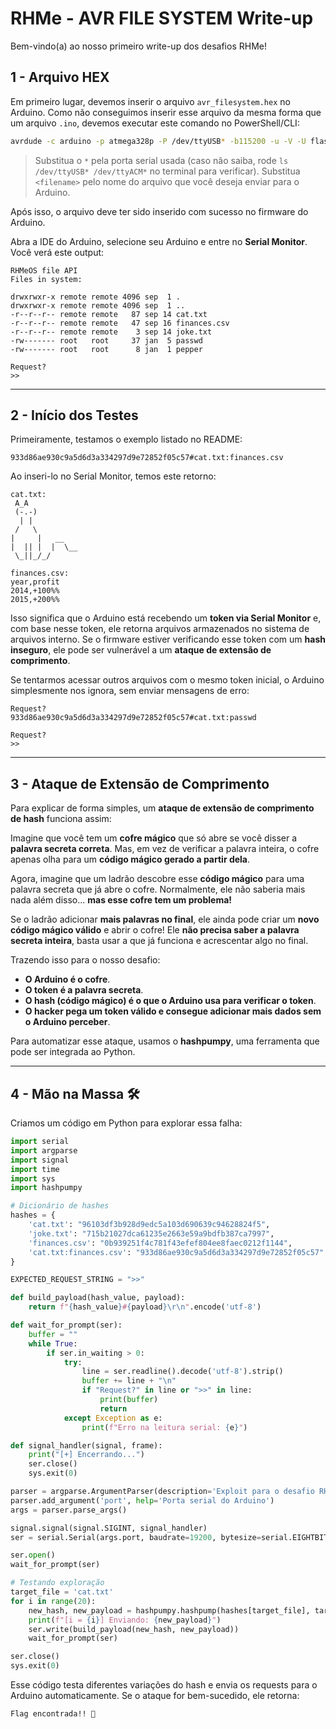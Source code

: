 # RHMe - AVR FILE SYSTEM Write-up

Bem-vindo(a) ao nosso primeiro write-up dos desafios RHMe!

## 1 - Arquivo HEX

Em primeiro lugar, devemos inserir o arquivo `avr_filesystem.hex` no Arduino. Como não conseguimos inserir esse arquivo da mesma forma que um arquivo `.ino`, devemos executar este comando no PowerShell/CLI:

```bash
avrdude -c arduino -p atmega328p -P /dev/ttyUSB* -b115200 -u -V -U flash:w:<filename>
```

> Substitua o `*` pela porta serial usada (caso não saiba, rode `ls /dev/ttyUSB* /dev/ttyACM*` no terminal para verificar). Substitua `<filename>` pelo nome do arquivo que você deseja enviar para o Arduino.

Após isso, o arquivo deve ter sido inserido com sucesso no firmware do Arduino.

Abra a IDE do Arduino, selecione seu Arduino e entre no **Serial Monitor**. Você verá este output:

```plaintext
RHMeOS file API
Files in system:

drwxrwxr-x remote remote 4096 sep  1 .
drwxrwxr-x remote remote 4096 sep  1 ..
-r--r--r-- remote remote   87 sep 14 cat.txt
-r--r--r-- remote remote   47 sep 16 finances.csv
-r--r--r-- remote remote    3 sep 14 joke.txt
-rw------- root   root     37 jan  5 passwd
-rw------- root   root      8 jan  1 pepper

Request?
>>
```

---

## 2 - Início dos Testes

Primeiramente, testamos o exemplo listado no README:

```plaintext
933d86ae930c9a5d6d3a334297d9e72852f05c57#cat.txt:finances.csv
```

Ao inseri-lo no Serial Monitor, temos este retorno:

```plaintext
cat.txt:
 A_A
 (-.-)
  | |
 /   \
|     |   __
|  || |  |  \__
 \_||_/_/

finances.csv:
year,profit
2014,+100%%
2015,+200%%
```

Isso significa que o Arduino está recebendo um **token via Serial Monitor** e, com base nesse token, ele retorna arquivos armazenados no sistema de arquivos interno. Se o firmware estiver verificando esse token com um **hash inseguro**, ele pode ser vulnerável a um **ataque de extensão de comprimento**.

Se tentarmos acessar outros arquivos com o mesmo token inicial, o Arduino simplesmente nos ignora, sem enviar mensagens de erro:

```plaintext
Request?
933d86ae930c9a5d6d3a334297d9e72852f05c57#cat.txt:passwd

Request?
>>
```

---

## 3 - Ataque de Extensão de Comprimento

Para explicar de forma simples, um **ataque de extensão de comprimento de hash** funciona assim:

Imagine que você tem um **cofre mágico** que só abre se você disser a **palavra secreta correta**. Mas, em vez de verificar a palavra inteira, o cofre apenas olha para um **código mágico gerado a partir dela**.

Agora, imagine que um ladrão descobre esse **código mágico** para uma palavra secreta que já abre o cofre. Normalmente, ele não saberia mais nada além disso... **mas esse cofre tem um problema!**

Se o ladrão adicionar **mais palavras no final**, ele ainda pode criar um **novo código mágico válido** e abrir o cofre! Ele **não precisa saber a palavra secreta inteira**, basta usar a que já funciona e acrescentar algo no final.

Trazendo isso para o nosso desafio:
- **O Arduino é o cofre**.
- **O token é a palavra secreta**.
- **O hash (código mágico) é o que o Arduino usa para verificar o token**.
- **O hacker pega um token válido e consegue adicionar mais dados sem o Arduino perceber**.

Para automatizar esse ataque, usamos o **hashpumpy**, uma ferramenta que pode ser integrada ao Python.

---

## 4 - Mão na Massa 🛠️

Criamos um código em Python para explorar essa falha:

```python
import serial
import argparse
import signal
import time
import sys
import hashpumpy

# Dicionário de hashes
hashes = {
    'cat.txt': "96103df3b928d9edc5a103d690639c94628824f5",
    'joke.txt': "715b21027dca61235e2663e59a9bdfb387ca7997",
    'finances.csv': "0b939251f4c781f43efef804ee8faec0212f1144",
    'cat.txt:finances.csv': "933d86ae930c9a5d6d3a334297d9e72852f05c57"
}

EXPECTED_REQUEST_STRING = ">>"

def build_payload(hash_value, payload):
    return f"{hash_value}#{payload}\r\n".encode('utf-8')

def wait_for_prompt(ser):
    buffer = ""
    while True:
        if ser.in_waiting > 0:
            try:
                line = ser.readline().decode('utf-8').strip()
                buffer += line + "\n"
                if "Request?" in line or ">>" in line:
                    print(buffer)
                    return
            except Exception as e:
                print(f"Erro na leitura serial: {e}")

def signal_handler(signal, frame):
    print("[+] Encerrando...")
    ser.close()
    sys.exit(0)

parser = argparse.ArgumentParser(description='Exploit para o desafio RHMe2.')
parser.add_argument('port', help='Porta serial do Arduino')
args = parser.parse_args()

signal.signal(signal.SIGINT, signal_handler)
ser = serial.Serial(args.port, baudrate=19200, bytesize=serial.EIGHTBITS, parity=serial.PARITY_NONE, timeout=2)

ser.open()
wait_for_prompt(ser)

# Testando exploração
target_file = 'cat.txt'
for i in range(20):
    new_hash, new_payload = hashpumpy.hashpump(hashes[target_file], target_file, ':passwd', i)
    print(f"[i = {i}] Enviando: {new_payload}")
    ser.write(build_payload(new_hash, new_payload))
    wait_for_prompt(ser)

ser.close()
sys.exit(0)
```

Esse código testa diferentes variações do hash e envia os requests para o Arduino automaticamente. Se o ataque for bem-sucedido, ele retorna:

```plaintext
Flag encontrada!! 🎉
```